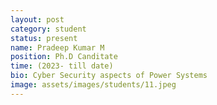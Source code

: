 ```yaml
---
layout: post
category: student
status: present
name: Pradeep Kumar M
position: Ph.D Canditate
time: (2023- till date)
bio: Cyber Security aspects of Power Systems
image: assets/images/students/11.jpeg
---
```

